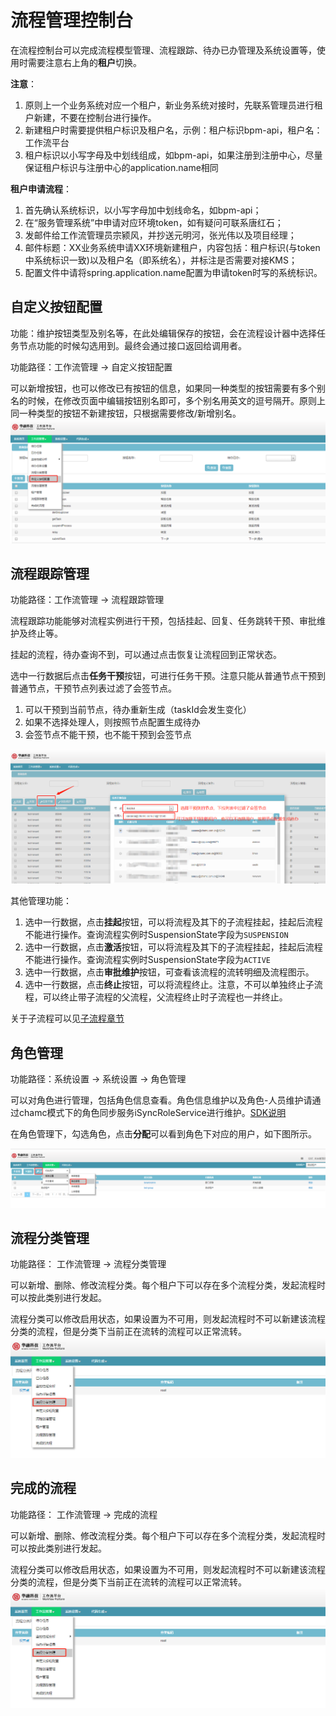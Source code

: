 # 流程管理控制台

在流程控制台可以完成流程模型管理、流程跟踪、待办已办管理及系统设置等，使用时需要注意右上角的**租户**切换。

**注意**：
1. 原则上一个业务系统对应一个租户，新业务系统对接时，先联系管理员进行租户新建，不要在控制台进行操作。
2. 新建租户时需要提供租户标识及租户名，示例：租户标识bpm-api，租户名：工作流平台
3. 租户标识以小写字母及中划线组成，如bpm-api，如果注册到注册中心，尽量保证租户标识与注册中心的application.name相同

**租户申请流程**：    
1. 首先确认系统标识，以小写字母加中划线命名，如bpm-api；  
2. 在“服务管理系统”中申请对应环境token，如有疑问可联系唐红石；   
3. 发邮件给工作流管理员宗颍风，并抄送元明河，张光伟以及项目经理；   
4. 邮件标题：XX业务系统申请XX环境新建租户，内容包括：租户标识(与token中系统标识一致)以及租户名（即系统名），并标注是否需要对接KMS；   
5. 配置文件中请将spring.application.name配置为申请token时写的系统标识。 

## 自定义按钮配置

功能：维护按钮类型及别名等，在此处编辑保存的按钮，会在流程设计器中选择任务节点功能的时候勾选用到。最终会通过接口返回给调用者。

功能路径：工作流管理 -> 自定义按钮配置

可以新增按钮，也可以修改已有按钮的信息，如果同一种类型的按钮需要有多个别名的时候，在修改页面中编辑按钮别名即可，多个别名用英文的逗号隔开。原则上同一种类型的按钮不新建按钮，只根据需要修改/新增别名。
![自定义按钮配置](../pictures/自定义按钮配置.png)

## 流程跟踪管理

功能路径：工作流管理 -> 流程跟踪管理

流程跟踪功能能够对流程实例进行干预，包括挂起、回复、任务跳转干预、审批维护及终止等。

挂起的流程，待办查询不到，可以通过点击恢复让流程回到正常状态。

选中一行数据后点击**任务干预**按钮，可进行任务干预。注意只能从普通节点干预到普通节点，干预节点列表过滤了会签节点。

1. 可以干预到当前节点，待办重新生成（taskId会发生变化）
2. 如果不选择处理人，则按照节点配置生成待办
3. 会签节点不能干预，也不能干预到会签节点

![任务干预](../pictures/任务干预.png)

其他管理功能：
1. 选中一行数据，点击**挂起**按钮，可以将流程及其下的子流程挂起，挂起后流程不能进行操作。查询流程实例时SuspensionState字段为`SUSPENSION`
2. 选中一行数据，点击**激活**按钮，可以将流程及其下的子流程挂起，挂起后流程不能进行操作。查询流程实例时SuspensionState字段为`ACTIVE`
3. 选中一行数据，点击**审批维护**按钮，可查看该流程的流转明细及流程图示。
4. 选中一行数据，点击**终止**按钮，可以将流程终止。注意，不可以单独终止子流程，可以终止带子流程的父流程，父流程终止时子流程也一并终止。

关于子流程可以见[子流程章节](http://www.baidu.com)


## 角色管理

功能路径：系统设置 -> 系统设置 -> 角色管理

可以对角色进行管理，包括角色信息查看。角色信息维护以及角色-人员维护请通过chamc模式下的角色同步服务iSyncRoleService进行维护。[SDK说明](./6.interface-1.3.0.RELEASE.md)

在角色管理下，勾选角色，点击**分配**可以看到角色下对应的用户，如下图所示。

![角色管理](../pictures/角色管理.png)

## 流程分类管理

功能路径： 工作流管理 -> 流程分类管理

可以新增、删除、修改流程分类。每个租户下可以存在多个流程分类，发起流程时可以按此类别进行发起。

流程分类可以修改启用状态，如果设置为不可用，则发起流程时不可以新建该流程分类的流程，但是分类下当前正在流转的流程可以正常流转。
![流程分类管理](../pictures/流程分类管理.png)

## 完成的流程

功能路径： 工作流管理 -> 完成的流程

可以新增、删除、修改流程分类。每个租户下可以存在多个流程分类，发起流程时可以按此类别进行发起。

流程分类可以修改启用状态，如果设置为不可用，则发起流程时不可以新建该流程分类的流程，但是分类下当前正在流转的流程可以正常流转。
![流程分类管理](../pictures/流程分类管理.png)